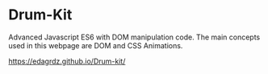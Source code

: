 # Drum-Kit
Advanced Javascript ES6 with DOM manipulation code. The main concepts used in this webpage are DOM and CSS Animations.

https://edagrdz.github.io/Drum-kit/
